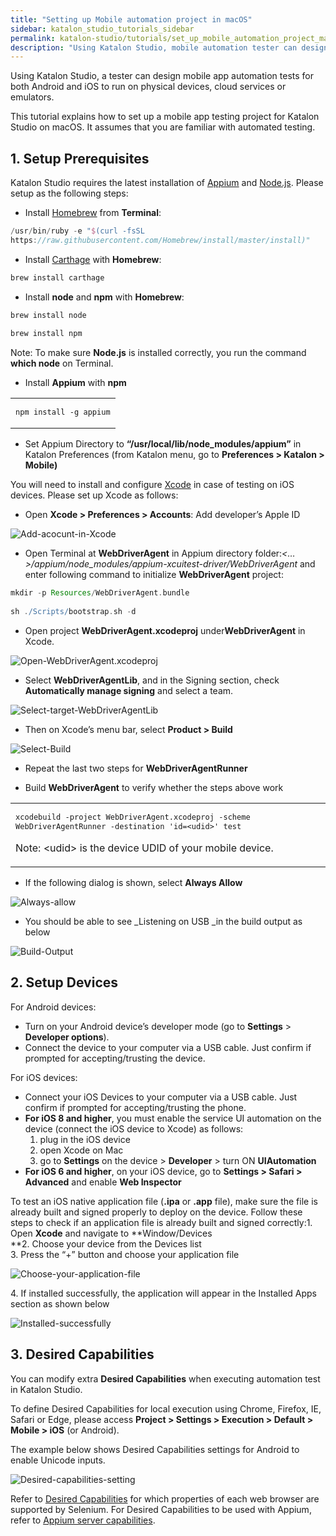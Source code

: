 ```yaml
---
title: "Setting up Mobile automation project in macOS"
sidebar: katalon_studio_tutorials_sidebar
permalink: katalon-studio/tutorials/set_up_mobile_automation_project_macos.html
description: "Using Katalon Studio, mobile automation tester can design automation test for both Android and iOS to run on physical devices, cloud services and emulators."
---
```

[](#)

Using Katalon Studio, a tester can design mobile app automation tests for both Android and iOS to run on physical devices, cloud services or emulators.  
  
This tutorial explains how to set up a mobile app testing project for Katalon Studio on macOS. It assumes that you are familiar with automated testing.

**1\. Setup Prerequisites**
---------------------------

Katalon Studio requires the latest installation of [Appium](http://appium.io/) and [Node.js](https://nodejs.org/en/). Please setup as the following steps:

*   Install [Homebrew](http://brew.sh/) from **Terminal**:

```groovy
/usr/bin/ruby -e "$(curl -fsSL
https://raw.githubusercontent.com/Homebrew/install/master/install)"

```

*   Install [Carthage](https://github.com/Carthage/Carthage) with **Homebrew**:

```groovy
brew install carthage

```

*   Install **node** and **npm** with **Homebrew**:

```groovy
brew install node
 
brew install npm

```

Note: To make sure **Node.js** is installed correctly, you run the command **which node** on Terminal.

*   Install **Appium** with **npm**

<table><tbody><tr><td><span style="font-weight: 400;"><pre class="crayon-code"><code class="crayon-pre language-groovy" style="font-size: 12px !important; line-height: 15px !important; -moz-tab-size:4; -o-tab-size:4; -webkit-tab-size:4; tab-size:4;"><div class="crayon-line" id="crayon-5b7d27b311c35005831473-1"><span class="crayon-e">npm </span><span class="crayon-v">install</span><span class="crayon-h"> </span><span class="crayon-o">-</span><span class="crayon-i">g</span><span class="crayon-h"> </span><span class="crayon-v">appium</span>
</div></code></pre></span></td></tr></tbody></table>

*   Set Appium Directory to **“/usr/local/lib/node_modules/appium”** in Katalon Preferences (from Katalon menu, go to **Preferences > Katalon > Mobile)**

You will need to install and configure [Xcode](https://developer.apple.com/xcode/) in case of testing on iOS devices. Please set up Xcode as follows:

*   Open **Xcode > Preferences > Accounts**: Add developer’s Apple ID

![Add-acocunt-in-Xcode](../../images/katalon-studio/tutorials/set_up_mobile_automation_project_macos/Add-acocunt-in-Xcode.png)

*   Open Terminal at **WebDriverAgent** in Appium directory folder:_<…>/appium/node_modules/appium-xcuitest-driver/WebDriverAgent_ and enter following command to initialize **WebDriverAgent** project:

```groovy
mkdir -p Resources/WebDriverAgent.bundle
 
sh ./Scripts/bootstrap.sh -d

```

*   Open project **WebDriverAgent.xcodeproj** under**WebDriverAgent** in Xcode.

![Open-WebDriverAgent.xcodeproj](../../images/katalon-studio/tutorials/set_up_mobile_automation_project_macos/Open-WebDriverAgent.xcodeproj.png)

*   Select **WebDriverAgentLib**, and in the Signing section, check **Automatically manage signing** and select a team.

![Select-target-WebDriverAgentLib](../../images/katalon-studio/tutorials/set_up_mobile_automation_project_macos/Select-target-WebDriverAgentLib.png)

*   Then on Xcode’s menu bar, select **Product > Build**

![Select-Build](../../images/katalon-studio/tutorials/set_up_mobile_automation_project_macos/Select-Build.png)

*   Repeat the last two steps for **WebDriverAgentRunner**

*   Build **WebDriverAgent** to verify whether the steps above work

<table><tbody><tr><td><span style="font-weight: 400;"><pre class="crayon-code"><code class="crayon-pre language-groovy" style="font-size: 12px !important; line-height: 15px !important; -moz-tab-size:4; -o-tab-size:4; -webkit-tab-size:4; tab-size:4;"><div class="crayon-line" id="crayon-5b7d27b311c3c043000530-1"><span class="crayon-v">xcodebuild</span><span class="crayon-h"> </span><span class="crayon-o">-</span><span class="crayon-e">project </span><span class="crayon-v">WebDriverAgent</span><span class="crayon-sy">.</span><span class="crayon-v">xcodeproj</span><span class="crayon-h"> </span><span class="crayon-o">-</span><span class="crayon-e">scheme </span><span class="crayon-v">WebDriverAgentRunner</span><span class="crayon-h"> </span><span class="crayon-o">-</span><span class="crayon-i">destination</span><span class="crayon-h"> </span><span class="crayon-s">'id=&lt;udid&gt;'</span><span class="crayon-h"> </span><span class="crayon-v">test</span>
</div></code></pre></span><p></p><p><span style="font-weight: 400;">Note: &lt;udid&gt; is the device UDID of your mobile device.</span></p></td></tr></tbody></table>

*   If the following dialog is shown, select **Always Allow**

![Always-allow](../../images/katalon-studio/tutorials/set_up_mobile_automation_project_macos/Always-allow.png)

*   You should be able to see _Listening on USB _in the build output as below

![Build-Output](../../images/katalon-studio/tutorials/set_up_mobile_automation_project_macos/Build-Output.png)

**2\. Setup Devices**
---------------------

For Android devices:

*   Turn on your Android device’s developer mode (go to **Settings** \> **Developer options**).
*   Connect the device to your computer via a USB cable. Just confirm if prompted for accepting/trusting the device.

For iOS devices:

*   Connect your iOS Devices to your computer via a USB cable. Just confirm if prompted for accepting/trusting the phone.
*   **For iOS 8 and higher**, you must enable the service UI automation on the device (connect the iOS device to Xcode) as follows:
    1.  plug in the iOS device
    2.  open Xcode on Mac
    3.  go to **Settings** on the device > **Developer** \> turn ON **UIAutomation**
*   **For iOS 6 and higher**, on your iOS device, go to **Settings > Safari > Advanced** and enable **Web Inspector**

To test an iOS native application file (**.ipa** or **.app** file), make sure the file is already built and signed properly to deploy on the device. Follow these steps to check if an application file is already built and signed correctly:1\. Open **Xcode** and navigate to **Window/Devices  
**2\. Choose your device from the Devices list  
3\. Press the “+” button and choose your application file  
  
![Choose-your-application-file](../../images/katalon-studio/tutorials/set_up_mobile_automation_project_macos/Choose-your-application-file.png)

4\. If installed successfully, the application will appear in the Installed Apps section as shown below

![Installed-successfully](../../images/katalon-studio/tutorials/set_up_mobile_automation_project_macos/Installed-successfully.png)

**3\. Desired Capabilities**
----------------------------

You can modify extra **Desired Capabilities** when executing automation test in Katalon Studio.

To define Desired Capabilities for local execution using Chrome, Firefox, IE, Safari or Edge, please access **Project > Settings > Execution > Default > Mobile > iOS** (or Android).

The example below shows Desired Capabilities settings for Android to enable Unicode inputs.

![Desired-capabilities-setting](../../images/katalon-studio/tutorials/set_up_mobile_automation_project_macos/Desired-capabilities-setting-1024x673.png)

Refer to [Desired Capabilities](https://github.com/SeleniumHQ/selenium/wiki/DesiredCapabilities) for which properties of each web browser are supported by Selenium. For Desired Capabilities to be used with Appium, refer to [Appium server capabilities](https://appium.io/docs/en/writing-running-appium/caps/).

[](#modal-id-popup)